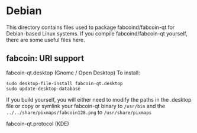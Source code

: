 
Debian
====================
This directory contains files used to package fabcoind/fabcoin-qt
for Debian-based Linux systems. If you compile fabcoind/fabcoin-qt yourself, there are some useful files here.

## fabcoin: URI support ##


fabcoin-qt.desktop  (Gnome / Open Desktop)
To install:

	sudo desktop-file-install fabcoin-qt.desktop
	sudo update-desktop-database

If you build yourself, you will either need to modify the paths in
the .desktop file or copy or symlink your fabcoin-qt binary to `/usr/bin`
and the `../../share/pixmaps/fabcoin128.png` to `/usr/share/pixmaps`

fabcoin-qt.protocol (KDE)

